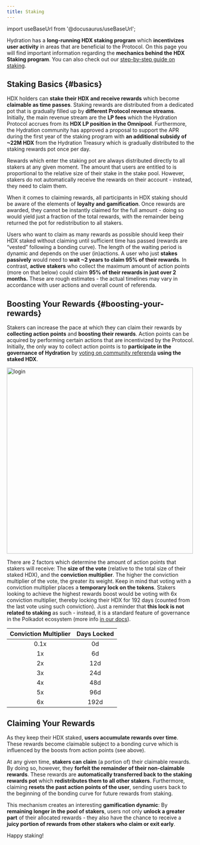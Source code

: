 ```yaml
---
title: Staking
---
```


import useBaseUrl from '@docusaurus/useBaseUrl';

Hydration has a **long-running HDX staking program** which **incentivizes user activity** in areas that are beneficial to the Protocol. On this page you will find important information regarding the **mechanics behind the HDX Staking program**. You can also check out our [step-by-step guide on staking](/community/stake_hdx).

## Staking Basics {#basics}

HDX holders can **stake their HDX and receive rewards** which become **claimable as time passes**. Staking rewards are distributed from a dedicated pot that is gradually filled up by **different Protocol revenue streams**. Initially, the main revenue stream are the **LP fees** which the Hydration Protocol accrues from its **HDX LP position in the Omnipool**. Furthermore, the Hydration community has approved a proposal to support the APR during the first year of the staking program with **an additional subsidy of ~22M HDX** from the Hydration Treasury which is gradually distributed to the staking rewards pot once per day.

Rewards which enter the staking pot are always distributed directly to all stakers at any given moment. The amount that users are entitled to is proportional to the relative size of their stake in the stake pool. However, stakers do not automatically receive the rewards on their account - instead, they need to claim them.

When it comes to claiming rewards, all participants in HDX staking should be aware of the elements of **loyalty and gamification**. Once rewards are awarded, they cannot be instantly claimed for the full amount - doing so would yield just a fraction of the total rewards, with the remainder being returned the pot for redistribution to all stakers.

Users who want to claim as many rewards as possible should keep their HDX staked without claiming until sufficient time has passed (rewards are “vested” following a bonding curve). The length of the waiting period is dynamic and depends on the user (in)actions. A user who just **stakes passively** would need to **wait ~2 years to claim 95% of their rewards**. In contrast, **active stakers** who collect the maximum amount of action points (more on that below) could claim **95% of their rewards in just over 2 months.** These are rough estimates - the actual timelines may vary in accordance with user actions and overall count of referenda.

## Boosting Your Rewards {#boosting-your-rewards}

Stakers can increase the pace at which they can claim their rewards by **collecting action points** and **boosting their rewards**. Action points can be acquired by performing certain actions that are incentivized by the Protocol. Initially, the only way to collect action points is to **participate in the governance of Hydration** by [voting on community referenda](https://hydradx.subsquare.io/democracy/referenda) **using the staked HDX**.

<div style={{textAlign: 'center'}}>
  <img alt="login" src={useBaseUrl('/staking/rewards_bonding_curve.jpg')} width="500px" />
</div>

There are 2 factors which determine the amount of action points that stakers will receive: The **size of the vote** (relative to the total size of their staked HDX), and the **conviction multiplier**. The higher the conviction multiplier of the vote, the greater its weight. Keep in mind that voting with a conviction multiplier places a **temporary lock on the tokens**. Stakers looking to achieve the highest rewards boost would be voting with 6x conviction multiplier, thereby locking their HDX for 192 days (counted from the last vote using such conviction). Just a reminder that **this lock is not related to staking** as such - instead, it is a standard feature of governance in the Polkadot ecosystem (more info [in our docs](../governance/referenda#referenda-votes-weighing)).

| Conviction Multiplier | Days Locked |
|:---------------------:|:-----------:|
| 0.1x                  |  0d         |
| 1x                    |  6d         |
| 2x                    |  12d        |
| 3x                    |  24d        |
| 4x                    |  48d        |
| 5x                    |  96d        |
| 6x                    |  192d       |

## Claiming Your Rewards

As they keep their HDX staked, **users accumulate rewards over time**. These rewards become claimable subject to a bonding curve which is influenced by the boosts from action points (see above).

At any given time, **stakers can claim** (a portion of) their claimable rewards. By doing so, however, they **forfeit the remainder of their non-claimable rewards**. These rewards are **automatically transferred back to the staking rewards pot** which **redistributes them to all other stakers**. Furthermore, claiming **resets the past action points of the user**, sending users back to the beginning of the bonding curve for future rewards from staking.

This mechanism creates an interesting **gamification dynamic**: By **remaining longer in the pool of stakers**, users not only **unlock a greater part** of their allocated rewards - they also have the chance to receive a **juicy portion of rewards from other stakers who claim or exit early**.

Happy staking!
